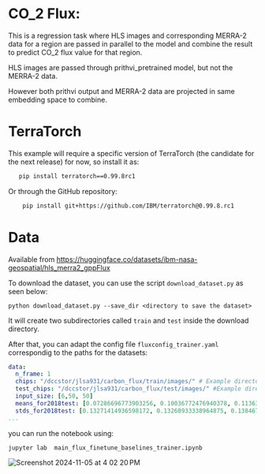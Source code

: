 # CO_2 Flux:

This is a regression task where HLS images and corresponding MERRA-2 data for a region are passed in parallel
to the model and combine the result to predict CO_2 flux value for that region. 

HLS images are passed through prithvi_pretrained model, but not the MERRA-2 data.

However both prithvi output and MERRA-2 data are projected in same embedding space to combine.

# TerraTorch

This example will require a specific version of TerraTorch (the candidate for the next release) for now, so install it as:
```bash
   pip install terratorch==0.99.8rc1 
```

Or through the GitHub repository:
```bash
    pip install git+https://github.com/IBM/terratorch@0.99.8.rc1
```

# Data 

Available from https://huggingface.co/datasets/ibm-nasa-geospatial/hls_merra2_gppFlux

To download the dataset, you can use the script `download_dataset.py` as seen below:
```
python download_dataset.py --save_dir <directory to save the dataset>
```
It will create two subdirectories called `train` and `test` inside the download directory. 

After that, you can adapt the config file `fluxconfig_trainer.yaml` correspondig to the paths for the datasets:

```yaml
data:
  n_frame: 1
  chips: "/dccstor/jlsa931/carbon_flux/train/images/" # Example directory
  test_chips: "/dccstor/jlsa931/carbon_flux/test/images/" #Example diretory
  input_size: [6,50, 50]
  means_for2018test: [0.07286696773903256, 0.10036772476940378, 0.11363777043869523, 0.2720510638470194, 0.2201167122609674, 0.1484162876040495]
  stds_for2018test: [0.13271414936598172, 0.13268933338964875, 0.1384673725283858, 0.12089142598551804, 0.10977084890500641, 0.0978705241034744]
...

```

you can run the notebook using:

```
jupyter lab  main_flux_finetune_baselines_trainer.ipynb
```

![Screenshot 2024-11-05 at 4 02 20 PM](https://github.com/user-attachments/assets/033a0b1f-328f-430f-9b0f-72f64ba7321c)

